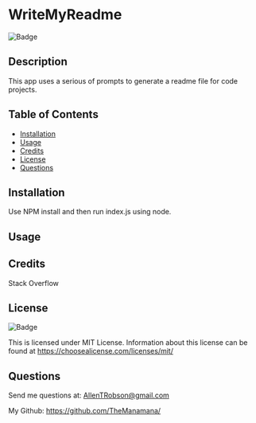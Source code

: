 # WriteMyReadme
  ![Badge](https://img.shields.io/static/v1?label=license&message=mit&color=blueviolet)
  


## Description

This app uses a serious of prompts to generate a readme file for code projects.

## Table of Contents

- [Installation](#installation)
- [Usage](#usage)
- [Credits](#credits)
- [License](#license)
- [Questions](#questions)

## Installation

Use NPM install and then run index.js using node.

## Usage



## Credits

Stack Overflow

## License

![Badge](https://img.shields.io/static/v1?label=license&message=mit&color=blueviolet) 

  This is licensed under MIT License. Information about this license can be found at https://choosealicense.com/licenses/mit/

## Questions 

Send me questions at: AllenTRobson@gmail.com

My Github: https://github.com/TheManamana/

